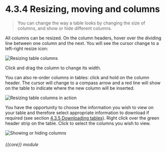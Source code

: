 # 4.3.4    Resizing, moving and columns

> You can change the way a table looks by changing the size of columns, and show or hide different columns. 

All columns can be resized. On the column headers, hover over the dividing line between one column and the next. You will see the cursor change to a left-right resize icon:

![Resizing table columns]({{imgpath}}18a.jpg)

Click and drag the column to change its width. 

You can also re-order columns in tables: click and hold on the column header. The cursor will change to a compass arrow and a red line will show on the table to indicate where the new column will be inserted.

![Resizing table columns in action]({{imgpath}}18b.png)

You have the opportunity to choose the information you wish to view on your table and therefore select appropriate information to download if required (see section [4.3.5  Downloading tables](/help/index/v/{{version}}/p/4.3.5)). Right click over the green header strip on the table. Click to select the columns you wish to view.

![Showing or hiding columns]({{imgpath}}18c.png) 

###### {{core}} module


